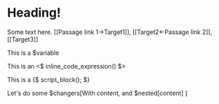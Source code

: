 # Heading!

Some text here. [[Passage link 1->Target1]], [[Target2<-Passage link 2]], [[Target3]]

This is a $variable

This is an <$ inline_code_expression() $>

This is a {$ script_block(); $}

Let's do some $changers[With content,
and $nested[content]
]

